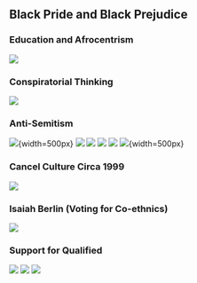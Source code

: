 ## Black Pride and Black Prejudice

### Education and Afrocentrism

  ![](../src/black_pride_black_prejudice/educated_aa_afrocentrism.MP.jpg)

### Conspiratorial Thinking

  ![](../src/black_pride_black_prejudice/conspiratorial_thinking.MP.jpg)


### Anti-Semitism
  
  ![](../src/black_pride_black_prejudice/black_anti_semitism_1.jpg){width=500px}
  ![](../src/black_pride_black_prejudice/black_anti_semitism_2.jpg)
  ![](../src/black_pride_black_prejudice/black_anti_semitism_3.jpg)
  ![](../src/black_pride_black_prejudice/black_anti_semitism_4.jpg)
  ![](../src/black_pride_black_prejudice/black_anti_semitism_5.jpg)
  ![](../src/black_pride_black_prejudice/black_anti_semitism_6.jpg){width=500px}


### Cancel Culture Circa 1999

  ![](../src/black_pride_black_prejudice/reasons_why_aa_behind.jpg)

### Isaiah Berlin (Voting for Co-ethnics)

  ![](../src/black_pride_black_prejudice/isaiah_berlin.jpg)

### Support for Qualified

  ![](../src/black_pride_black_prejudice/qualified_over_aa.jpg)
  ![](../src/black_pride_black_prejudice/qualified_over_aa2.jpg)
  ![](../src/black_pride_black_prejudice/qualified_over_aa3.jpg)








